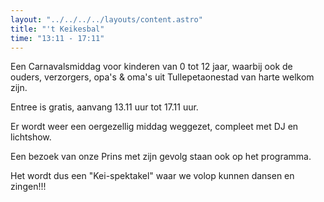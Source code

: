```yaml
---
layout: "../../../../layouts/content.astro"
title: "'t Keikesbal"
time: "13:11 - 17:11"
---
```


Een Carnavalsmiddag voor kinderen van 0 tot 12 jaar, waarbij ook de ouders, verzorgers, opa's & oma's uit Tullepetaonestad van harte welkom zijn.

Entree is gratis, aanvang 13.11 uur tot 17.11 uur.

Er wordt weer een oergezellig middag weggezet, compleet met DJ en lichtshow.

Een bezoek van onze Prins met zijn gevolg staan ook op het programma.

Het wordt dus een "Kei-spektakel" waar we volop kunnen dansen en zingen!!!
